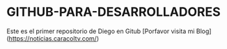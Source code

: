# GITHUB-PARA-DESARROLLADORES
Este es el primer repositorio de Diego en Gitub
[Porfavor visita mi Blog] (https://noticias.caracoltv.com/)
